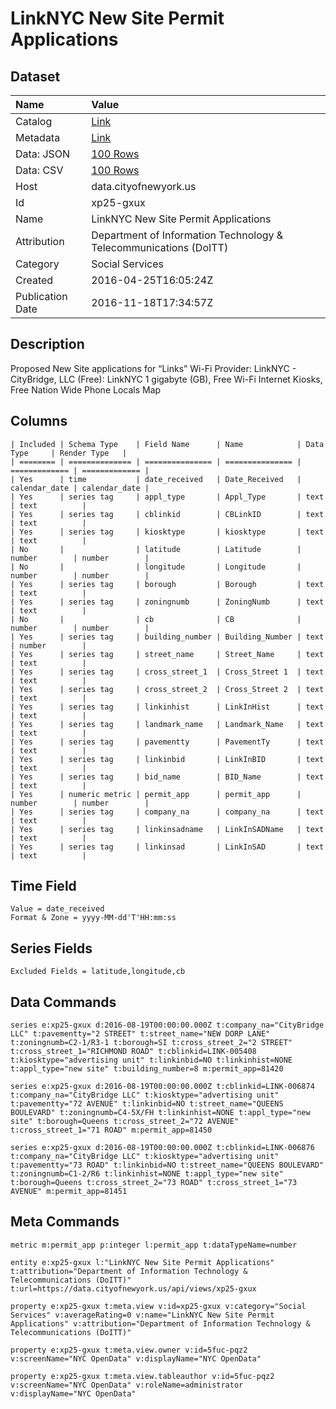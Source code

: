 # LinkNYC New Site Permit Applications

## Dataset

| Name | Value |
| :--- | :---- |
| Catalog | [Link](https://catalog.data.gov/dataset/linknyc-new-site-permit-applications) |
| Metadata | [Link](https://data.cityofnewyork.us/api/views/xp25-gxux) |
| Data: JSON | [100 Rows](https://data.cityofnewyork.us/api/views/xp25-gxux/rows.json?max_rows=100) |
| Data: CSV | [100 Rows](https://data.cityofnewyork.us/api/views/xp25-gxux/rows.csv?max_rows=100) |
| Host | data.cityofnewyork.us |
| Id | xp25-gxux |
| Name | LinkNYC New Site Permit Applications |
| Attribution | Department of Information Technology & Telecommunications (DoITT) |
| Category | Social Services |
| Created | 2016-04-25T16:05:24Z |
| Publication Date | 2016-11-18T17:34:57Z |

## Description

Proposed New Site applications for “Links” Wi-Fi Provider: LinkNYC - CityBridge, LLC (Free): LinkNYC 1 gigabyte (GB), Free Wi-Fi Internet Kiosks, Free Nation Wide Phone Locals Map

## Columns

```ls
| Included | Schema Type    | Field Name      | Name            | Data Type     | Render Type   |
| ======== | ============== | =============== | =============== | ============= | ============= |
| Yes      | time           | date_received   | Date_Received   | calendar_date | calendar_date |
| Yes      | series tag     | appl_type       | Appl_Type       | text          | text          |
| Yes      | series tag     | cblinkid        | CBLinkID        | text          | text          |
| Yes      | series tag     | kiosktype       | kiosktype       | text          | text          |
| No       |                | latitude        | Latitude        | number        | number        |
| No       |                | longitude       | Longitude       | number        | number        |
| Yes      | series tag     | borough         | Borough         | text          | text          |
| Yes      | series tag     | zoningnumb      | ZoningNumb      | text          | text          |
| No       |                | cb              | CB              | number        | number        |
| Yes      | series tag     | building_number | Building_Number | text          | number        |
| Yes      | series tag     | street_name     | Street_Name     | text          | text          |
| Yes      | series tag     | cross_street_1  | Cross_Street 1  | text          | text          |
| Yes      | series tag     | cross_street_2  | Cross_Street 2  | text          | text          |
| Yes      | series tag     | linkinhist      | LinkInHist      | text          | text          |
| Yes      | series tag     | landmark_name   | Landmark_Name   | text          | text          |
| Yes      | series tag     | pavementty      | PavementTy      | text          | text          |
| Yes      | series tag     | linkinbid       | LinkInBID       | text          | text          |
| Yes      | series tag     | bid_name        | BID_Name        | text          | text          |
| Yes      | numeric metric | permit_app      | permit_app      | number        | number        |
| Yes      | series tag     | company_na      | company_na      | text          | text          |
| Yes      | series tag     | linkinsadname   | LinkInSADName   | text          | text          |
| Yes      | series tag     | linkinsad       | LinkInSAD       | text          | text          |
```

## Time Field

```ls
Value = date_received
Format & Zone = yyyy-MM-dd'T'HH:mm:ss
```

## Series Fields

```ls
Excluded Fields = latitude,longitude,cb
```

## Data Commands

```ls
series e:xp25-gxux d:2016-08-19T00:00:00.000Z t:company_na="CityBridge LLC" t:pavementty="2 STREET" t:street_name="NEW DORP LANE" t:zoningnumb=C2-1/R3-1 t:borough=SI t:cross_street_2="2 STREET" t:cross_street_1="RICHMOND ROAD" t:cblinkid=LINK-005408 t:kiosktype="advertising unit" t:linkinbid=NO t:linkinhist=NONE t:appl_type="new site" t:building_number=8 m:permit_app=81420

series e:xp25-gxux d:2016-08-19T00:00:00.000Z t:cblinkid=LINK-006874 t:company_na="CityBridge LLC" t:kiosktype="advertising unit" t:pavementty="72 AVENUE" t:linkinbid=NO t:street_name="QUEENS BOULEVARD" t:zoningnumb=C4-5X/FH t:linkinhist=NONE t:appl_type="new site" t:borough=Queens t:cross_street_2="72 AVENUE" t:cross_street_1="71 ROAD" m:permit_app=81450

series e:xp25-gxux d:2016-08-19T00:00:00.000Z t:cblinkid=LINK-006876 t:company_na="CityBridge LLC" t:kiosktype="advertising unit" t:pavementty="73 ROAD" t:linkinbid=NO t:street_name="QUEENS BOULEVARD" t:zoningnumb=C1-2/R6 t:linkinhist=NONE t:appl_type="new site" t:borough=Queens t:cross_street_2="73 ROAD" t:cross_street_1="73 AVENUE" m:permit_app=81451
```

## Meta Commands

```ls
metric m:permit_app p:integer l:permit_app t:dataTypeName=number

entity e:xp25-gxux l:"LinkNYC New Site Permit Applications" t:attribution="Department of Information Technology & Telecommunications (DoITT)" t:url=https://data.cityofnewyork.us/api/views/xp25-gxux

property e:xp25-gxux t:meta.view v:id=xp25-gxux v:category="Social Services" v:averageRating=0 v:name="LinkNYC New Site Permit Applications" v:attribution="Department of Information Technology & Telecommunications (DoITT)"

property e:xp25-gxux t:meta.view.owner v:id=5fuc-pqz2 v:screenName="NYC OpenData" v:displayName="NYC OpenData"

property e:xp25-gxux t:meta.view.tableauthor v:id=5fuc-pqz2 v:screenName="NYC OpenData" v:roleName=administrator v:displayName="NYC OpenData"
```